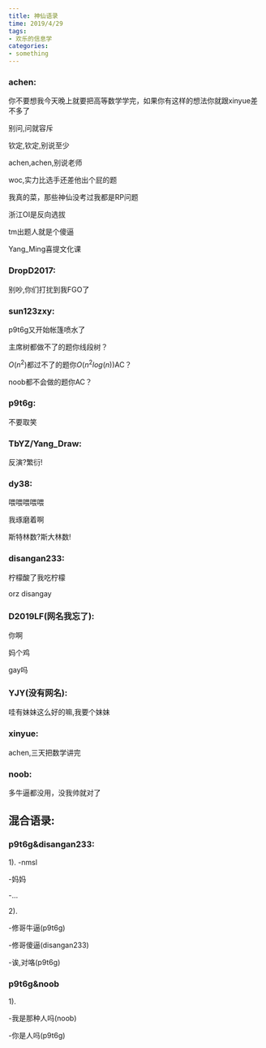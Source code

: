 ```yaml
---
title: 神仙语录
time: 2019/4/29
tags:
- 欢乐的信息学
categories: 
- something
---
```


### achen:

你不要想我今天晚上就要把高等数学学完，如果你有这样的想法你就跟xinyue差不多了

别问,问就容斥

钦定,钦定,别说至少

achen,achen,别说老师

woc,实力比选手还差他出个屁的题

我真的菜，那些神仙没考过我都是RP问题

浙江OI是反向选拔

tm出题人就是个傻逼


Yang_Ming喜提文化课


### DropD2017:

别吵,你们打扰到我FGO了

### sun123zxy:

p9t6g又开始帐篷喷水了

主席树都做不了的题你线段树？

$O(n^2)$都过不了的题你$O(n^2log(n))$AC？

noob都不会做的题你AC？

### p9t6g:

不要取笑

### TbYZ/Yang_Draw:

反演?繁衍!

### dy38:

喂喂喂喂喂

我琢磨着啊

斯特林数?斯大林数!

### disangan233:

柠檬酸了我吃柠檬

orz disangay

### D2019LF(网名我忘了):

你啊

妈个鸡

gay吗

### YJY(没有网名):

哇有妹妹这么好的嘛,我要个妹妹

### xinyue:

achen,三天把数学讲完

### noob:

多牛逼都没用，没我帅就对了

## 混合语录:

### p9t6g&disangan233:

 1).
-nmsl

-妈妈

-...

 2).

-修哥牛逼(p9t6g)

-修哥傻逼(disangan233)

-诶,对咯(p9t6g)

### p9t6g&noob

 1).

-我是那种人吗(noob)

-你是人吗(p9t6g)



